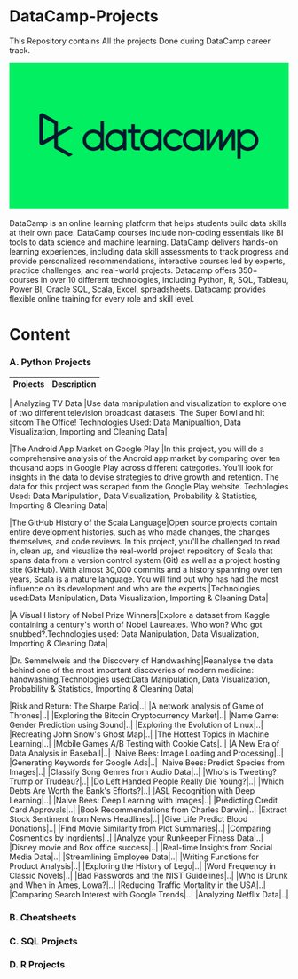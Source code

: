 # DataCamp-Projects
This Repository contains All the projects Done during DataCamp career track.

![DataCamp](datacamp.png)

DataCamp is an online learning platform that helps students build data skills at their own pace. DataCamp courses include non-coding essentials like BI tools to data science and machine learning. DataCamp delivers hands-on learning experiences, including data skill assessments to track progress and provide personalized recommendations, interactive courses led by experts, practice challenges, and real-world projects. Datacamp offers 350+ courses in over 10 different technologies, including Python, R, SQL, Tableau, Power BI, Oracle SQL, Scala, Excel, spreadsheets. Datacamp provides flexible online training for every role and skill level.

# Content
### A. Python Projects
|Projects|Description|
| :------------:  | :---------------: |

|   Analyzing TV Data      |Use data manipulation and visualization to explore one of two different television broadcast datasets. The Super Bowl and hit sitcom The Office! Technologies Used: Data Manipualtion, Data Visualization, Importing and Cleaning Data|

|The Android App Market on Google Play |In this project, you will do a comprehensive analysis of the Android app market by comparing over ten thousand apps in Google Play across different  categories. You'll look for insights in the data to devise strategies to drive growth and retention. The data for this project was scraped from the Google Play website. Techologies Used: Data Manipulation, Data Visualization, Probability & Statistics, Importing & Cleaning Data|

|The GitHub History of the Scala Language|Open source projects contain entire development histories, such as who made changes, the changes themselves, and code reviews. In this project, you'll be challenged to read in, clean up, and visualize the real-world project repository of Scala that spans data from a version control system (Git) as well as a project hosting site (GitHub). With almost 30,000 commits and a history spanning over ten years, Scala is a mature language. You will find out who has had the most influence on its development and who are the experts.|Technologies used:Data Manipulation, Data Visualization, Importing & Cleaning Data|

|A Visual History of Nobel Prize Winners|Explore a dataset from Kaggle containing a century's worth of Nobel Laureates. Who won? Who got snubbed?.Technologies used: Data Manipulation, Data Visualization, Importing & Cleaning Data|

|Dr. Semmelweis and the Discovery of Handwashing|Reanalyse the data behind one of the most important discoveries of modern medicine: handwashing.Technologies used:Data Manipulation, Data Visualization, Probability & Statistics, Importing & Cleaning Data|

|Risk and Return: The Sharpe Ratio|..|
|A network analysis of Game of Thrones|..|
|Exploring the Bitcoin Cryptocurrency Market|..|
|Name Game: Gender Prediction using Sound|..|
|Exploring the Evolution of Linux|..|
|Recreating John Snow's Ghost Map|..|
|The Hottest Topics in Machine Learning|..|
|Mobile Games A/B Testing with Cookie Cats|..|
|A New Era of Data Analysis in Baseball|..|
|Naive Bees: Image Loading and Processing|..|
|Generating Keywords for Google Ads|..|
|Naive Bees: Predict Species from Images|..|
|Classify Song Genres from Audio Data|..|
|Who's is Tweeting? Trump or Trudeau?|..|
|Do Left Handed People Really Die Young?|..|
|Which Debts Are Worth the Bank's Efforts?|..|
|ASL Recognition with Deep Learning|..|
|Naive Bees: Deep Learning with Images|..|
|Predicting Credit Card Approvals|..|
|Book Recommendations from Charles Darwin|..|
|Extract Stock Sentiment from News Headlines|..|
|Give Life Predict Blood Donations|..|
|Find Movie Similarity from Plot Summaries|..|
|Comparing Cosmentics by ingrdients|..|
|Analyze your Runkeeper Fitness Data|..|
|Disney movie and Box office success|..|
|Real-time Insights from Social Media Data|..|
|Streamlining Employee Data|..|
|Writing Functions for Product Analysis|..|
|Exploring the History of Lego|..|
|Word Frequency in Classic Novels|..|
|Bad Passwords and the NIST Guidelines|..|
|Who is Drunk and When in Ames, Lowa?|..|
|Reducing Traffic Mortality in the USA|..|
|Comparing Search Interest with Google Trends|..|
|Analyzing Netflix Data|..|
       
       
### B. Cheatsheets
### C. SQL Projects
### D. R Projects
